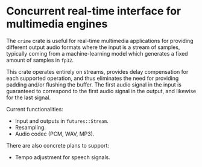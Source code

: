 # Concurrent real-time interface for multimedia engines

The `crime` crate is useful for real-time multimedia applications for providing
different output audio formats where the input is a stream of samples,
typically coming from a machine-learning model which generates a fixed amount
of samples in `fp32`.

This crate operates entirely on streams, provides delay compensation for each
supported operation, and thus eliminates the need for providing padding and/or
flushing the buffer. The first audio signal in the input is guaranteed to
correspond to the first audio signal in the output, and likewise for the last
signal.

Current functionalities:

* Input and outputs in `futures::Stream`.
* Resampling.
* Audio codec (PCM, WAV, MP3).

There are also concrete plans to support:

* Tempo adjustment for speech signals.
